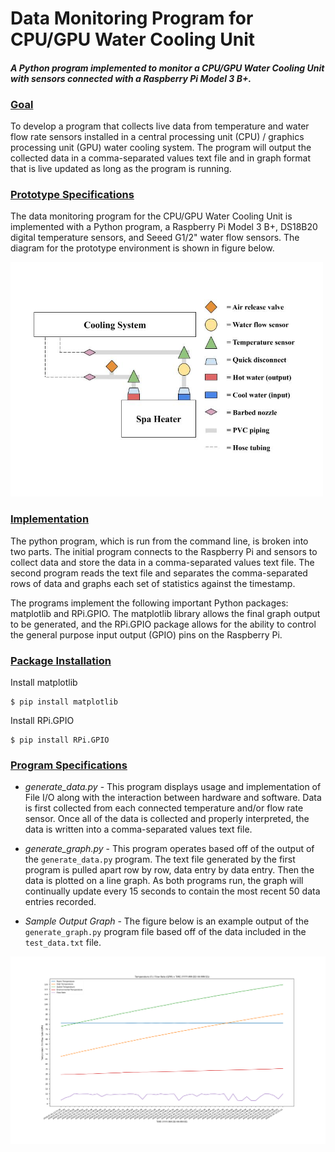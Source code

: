 # Data Monitoring Program for CPU/GPU Water Cooling Unit

_<h4>A Python program implemented to monitor a CPU/GPU Water Cooling Unit with sensors connected with a Raspberry Pi Model 3 B+.</h4>_

### <u>Goal</u>
To develop a program that collects live data from temperature and water flow rate sensors installed in a central processing unit (CPU) / graphics processing unit (GPU) water cooling system. The program will output the collected data in a comma-separated values text file and in graph format that is live updated as long as the program is running.

### <u>Prototype Specifications</u>
The data monitoring program for the CPU/GPU Water Cooling Unit is implemented with a Python program, a Raspberry Pi Model 3 B+, DS18B20 digital temperature sensors, and Seeed G1/2" water flow sensors. The diagram for the prototype environment is shown in figure below.

<img src="https://github.com/amar-sinha/cpu-gpu-python-monitoring/blob/master/images/prototype_diagram.jpg?raw=true" alt="prototype_drawing" width="500"/>

### <u>Implementation</u>
The python program, which is run from the command line, is broken into two parts. The initial program connects to the Raspberry Pi and sensors to collect data and store the data in a comma-separated values text file. The second program reads the text file and separates the comma-separated rows of data and graphs each set of statistics against the timestamp.

The programs implement the following important Python packages: matplotlib and RPi.GPIO. The matplotlib library allows the final graph output to be generated, and the RPi.GPIO package allows for the ability to control the general purpose input output (GPIO) pins on the Raspberry Pi.

### <u>Package Installation</u>
Install matplotlib

    $ pip install matplotlib

Install RPi.GPIO

    $ pip install RPi.GPIO

### <u>Program Specifications</u>
* _generate_data.py_ - This program displays usage and implementation of File I/O along with the interaction between hardware and software. Data is first collected from each connected temperature and/or flow rate sensor. Once all of the data is collected and properly interpreted, the data is written into a comma-separated values text file.

* _generate_graph.py_ - This program operates based off of the output of the `generate_data.py` program. The text file generated by the first program is pulled apart row by row, data entry by data entry. Then the data is plotted on a line graph. As both programs run, the graph will continually update every 15 seconds to contain the most recent 50 data entries recorded.

* _Sample Output Graph_ - The figure below is an example output of the `generate_graph.py` program file based off of the data included in the `test_data.txt` file.

<img src="https://github.com/amar-sinha/cpu-gpu-python-monitoring/blob/master/images/example_output_graph.png?raw=true" alt="prototype_drawing" width="700"/>